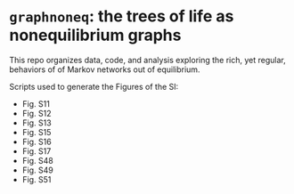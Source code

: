 # `graphnoneq`: the trees of life as nonequilibrium graphs
This repo organizes data, code, and analysis exploring the rich, yet regular, behaviors of of Markov networks out of equilibrium.

Scripts used to generate the Figures of the SI:
- Fig. S11
- Fig. S12
- Fig. S13
- Fig. S15
- Fig. S16
- Fig. S17
- Fig. S48
- Fig. S49
- Fig. S51
